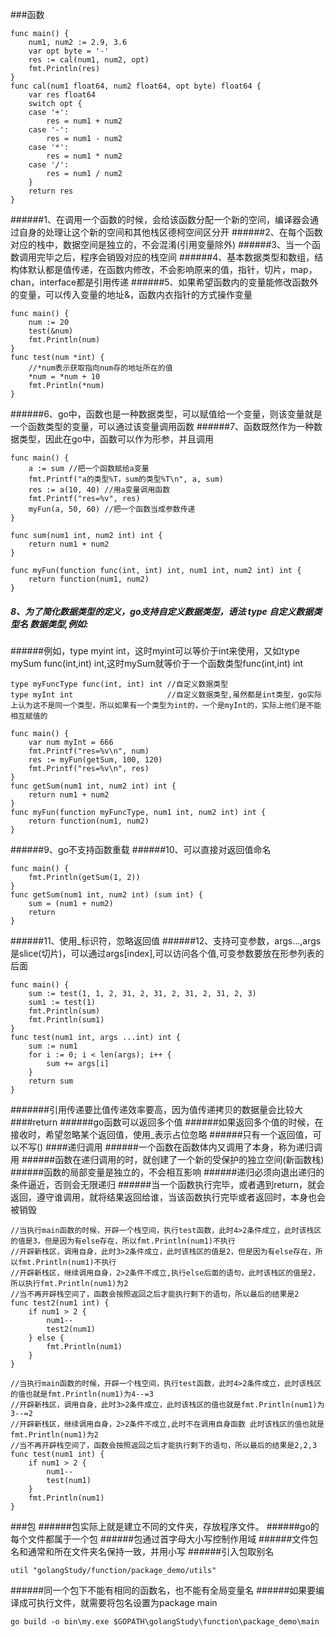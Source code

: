 ###函数
```
func main() {
	num1, num2 := 2.9, 3.6
	var opt byte = '-'
	res := cal(num1, num2, opt)
	fmt.Println(res)
}
func cal(num1 float64, num2 float64, opt byte) float64 {
	var res float64
	switch opt {
	case '+':
		res = num1 + num2
	case '-':
		res = num1 - num2
	case '*':
		res = num1 * num2
	case '/':
		res = num1 / num2
	}
	return res
}
```
######1、在调用一个函数的时候，会给该函数分配一个新的空间，编译器会通过自身的处理让这个新的空间和其他栈区德柯空间区分开
######2、在每个函数对应的栈中，数据空间是独立的，不会混淆(引用变量除外)
######3、当一个函数调用完毕之后，程序会销毁对应的栈空间
######4、基本数据类型和数组，结构体默认都是值传递，在函数内修改，不会影响原来的值，指针，切片，map，chan，interface都是引用传递
######5、如果希望函数内的变量能修改函数外的变量，可以传入变量的地址&，函数内衣指针的方式操作变量
```
func main() {
	num := 20
	test(&num)
	fmt.Println(num)
}
func test(num *int) {
	//*num表示获取指向num存的地址所在的值
	*num = *num + 10
	fmt.Println(*num)
}
```
######6、go中，函数也是一种数据类型，可以赋值给一个变量，则该变量就是一个函数类型的变量，可以通过该变量调用函数
######7、函数既然作为一种数据类型，因此在go中，函数可以作为形参，并且调用
```
func main() {
	a := sum //把一个函数赋给a变量
	fmt.Printf("a的类型%T，sum的类型%T\n", a, sum)
	res := a(10, 40) //用a变量调用函数
	fmt.Printf("res=%v", res)
	myFun(a, 50, 60) //把一个函数当成参数传递
}

func sum(num1 int, num2 int) int {
	return num1 + num2
}

func myFun(function func(int, int) int, num1 int, num2 int) int {
	return function(num1, num2)
}
```
##### 8、为了简化数据类型的定义，go支持自定义数据类型，语法 type 自定义数据类型名 数据类型,例如:
######例如，type  myint int，这时myint可以等价于int来使用，又如type mySum func(int,int) int,这时mySum就等价于一个函数类型func(int,int) int
```
type myFuncType func(int, int) int //自定义数据类型
type myInt int                     //自定义数据类型,虽然都是int类型，go实际上认为这不是同一个类型，所以如果有一个类型为int的，一个是myInt的，实际上他们是不能相互赋值的

func main() {
	var num myInt = 666
	fmt.Printf("res=%v\n", num)
	res := myFun(getSum, 100, 120)
	fmt.Printf("res=%v\n", res)
}
func getSum(num1 int, num2 int) int {
	return num1 + num2
}
func myFun(function myFuncType, num1 int, num2 int) int {
	return function(num1, num2)
}

```
######9、go不支持函数重载
######10、可以直接对返回值命名
```
func main() {
	fmt.Println(getSum(1, 2))
}
func getSum(num1 int, num2 int) (sum int) {
	sum = (num1 + num2)
	return
}
```
######11、使用_标识符，忽略返回值
######12、支持可变参数，args...,args是slice(切片)，可以通过args[index],可以访问各个值,可变参数要放在形参列表的后面
```
func main() {
	sum := test(1, 1, 2, 31, 2, 31, 2, 31, 2, 31, 2, 3)
	sum1 := test(1)
	fmt.Println(sum)
	fmt.Println(sum1)
}
func test(num1 int, args ...int) int {
	sum := num1
	for i := 0; i < len(args); i++ {
		sum += args[i]
	}
	return sum
}
```
#######引用传递要比值传递效率要高，因为值传递拷贝的数据量会比较大
####return
######go函数可以返回多个值
######如果返回多个值的时候，在接收时，希望忽略某个返回值，使用_表示占位忽略
######只有一个返回值，可以不写()
####递归调用
######一个函数在函数体内又调用了本身，称为递归调用
######函数在递归调用的时，就创建了一个新的受保护的独立空间(新函数栈)
######函数的局部变量是独立的，不会相互影响
######递归必须向退出递归的条件逼近，否则会无限递归
######当一个函数执行完毕，或者遇到return，就会返回，遵守谁调用，就将结果返回给谁，当该函数执行完毕或者返回时，本身也会被销毁
```
//当执行main函数的时候，开辟一个栈空间，执行test函数，此时4>2条件成立，此时该栈区的值是3，但是因为有else存在，所以fmt.Println(num1)不执行
//开辟新栈区，调用自身，此时3>2条件成立，此时该栈区的值是2，但是因为有else存在，所以fmt.Println(num1)不执行
//开辟新栈区，继续调用自身，2>2条件不成立,执行else后面的语句，此时该栈区的值是2， 所以执行fmt.Println(num1)为2
//当不再开辟栈空间了，函数会按照返回之后才能执行剩下的语句，所以最后的结果是2
func test2(num1 int) {
	if num1 > 2 {
		num1--
		test2(num1)
	} else {
		fmt.Println(num1)
	}
}

//当执行main函数的时候，开辟一个栈空间，执行test函数，此时4>2条件成立，此时该栈区的值也就是fmt.Println(num1)为4--=3
//开辟新栈区，调用自身，此时3>2条件成立，此时该栈区的值也就是fmt.Println(num1)为3--=2
//开辟新栈区，继续调用自身，2>2条件不成立,此时不在调用自身函数 此时该栈区的值也就是fmt.Println(num1)为2
//当不再开辟栈空间了，函数会按照返回之后才能执行剩下的语句，所以最后的结果是2,2,3
func test(num1 int) {
	if num1 > 2 {
		num1--
		test(num1)
	}
	fmt.Println(num1)
}
```
###包
######包实际上就是建立不同的文件夹，存放程序文件。
######go的每个文件都属于一个包
######包通过首字母大小写控制作用域
######文件包名和通常和所在文件夹名保持一致，并用小写
######引入包取别名
```
util "golangStudy/function/package_demo/utils"
```
######同一个包下不能有相同的函数名，也不能有全局变量名
######如果要编译成可执行文件，就需要将包名设置为package main
```
go build -o bin\my.exe $GOPATH\golangStudy\function\package_demo\main
```